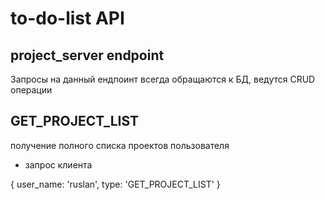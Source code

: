 # to-do-list API

## project_server endpoint

Запросы на данный ендпоинт всегда обращаются к БД, ведутся CRUD операции

## GET_PROJECT_LIST

получение полного списка проектов пользователя


+ запрос клиента

{
    user_name: 'ruslan',
    type: 'GET_PROJECT_LIST'
}